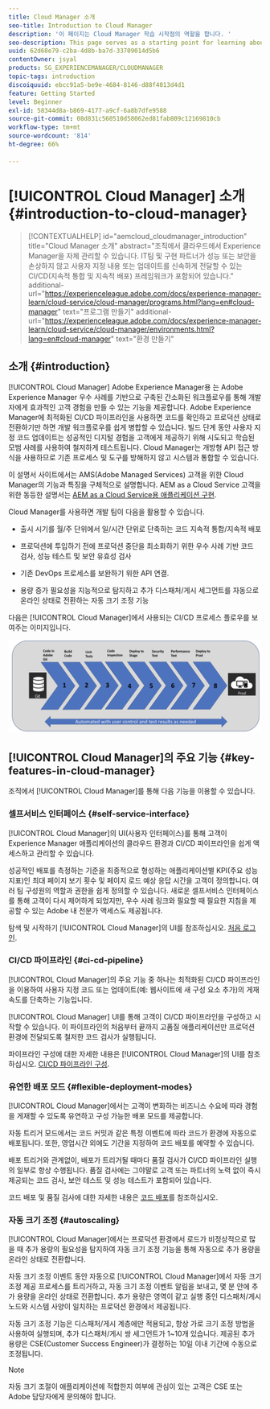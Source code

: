 ```yaml
---
title: Cloud Manager 소개
seo-title: Introduction to Cloud Manager
description: '이 페이지는 Cloud Manager 학습 시작점의 역할을 합니다. '
seo-description: This page serves as a starting point for learning about Adobe AEM Cloud Manager and highlights the benefits and key features.
uuid: 62d68e79-c2ba-4d8b-ba7d-33709014d5b6
contentOwner: jsyal
products: SG_EXPERIENCEMANAGER/CLOUDMANAGER
topic-tags: introduction
discoiquuid: ebcc91a5-be9e-4684-8146-d88f4013d4d1
feature: Getting Started
level: Beginner
exl-id: 58344d8a-b869-4177-a9cf-6a8b7dfe9588
source-git-commit: 08d831c560510d58062ed81fab809c12169810cb
workflow-type: tm+mt
source-wordcount: '814'
ht-degree: 66%

---
```


# [!UICONTROL Cloud Manager] 소개{#introduction-to-cloud-manager}

>[!CONTEXTUALHELP]
>id="aemcloud_cloudmanager_introduction"
>title="Cloud Manager 소개"
>abstract="조직에서 클라우드에서 Experience Manager을 자체 관리할 수 있습니다. IT팀 및 구현 파트너가 성능 또는 보안을 손상하지 않고 사용자 지정 내용 또는 업데이트를 신속하게 전달할 수 있는 CI/CD(지속적 통합 및 지속적 배포) 프레임워크가 포함되어 있습니다."
>additional-url="https://experienceleague.adobe.com/docs/experience-manager-learn/cloud-service/cloud-manager/programs.html?lang=en#cloud-manager" text="프로그램 만들기"
>additional-url="https://experienceleague.adobe.com/docs/experience-manager-learn/cloud-service/cloud-manager/environments.html?lang=en#cloud-manager" text="환경 만들기"

## 소개 {#introduction}

[!UICONTROL Cloud Manager] Adobe Experience Manager용 는 Adobe Experience Manager 우수 사례를 기반으로 구축된 간소화된 워크플로우를 통해 개발자에게 효과적인 고객 경험을 만들 수 있는 기능을 제공합니다. Adobe Experience Manager에 최적화된 CI/CD 파이프라인을 사용하면 코드를 확인하고 프로덕션 상태로 전환하기만 하면 개발 워크플로우를 쉽게 병합할 수 있습니다. 빌드 단계 동안 사용자 지정 코드 업데이트는 성공적인 디지털 경험을 고객에게 제공하기 위해 시도되고 학습된 모범 사례를 사용하여 철저하게 테스트됩니다. Cloud Manager는 개방형 API 접근 방식을 사용하므로 기존 프로세스 및 도구를 방해하지 않고 시스템과 통합할 수 있습니다.

이 설명서 사이트에서는 AMS(Adobe Managed Services) 고객을 위한 Cloud Manager의 기능과 특징을 구체적으로 설명합니다. AEM as a Cloud Service 고객을 위한 동등한 설명서는 [AEM as a Cloud Service용 애플리케이션 구현](https://experienceleague.adobe.com/docs/experience-manager-cloud-service/implementing/home.html?lang=en).

Cloud Manager를 사용하면 개발 팀이 다음을 활용할 수 있습니다.

* 출시 시기를 월/주 단위에서 일/시간 단위로 단축하는 코드 지속적 통합/지속적 배포

* 프로덕션에 투입하기 전에 프로덕션 중단을 최소화하기 위한 우수 사례 기반 코드 검사, 성능 테스트 및 보안 유효성 검사

* 기존 DevOps 프로세스를 보완하기 위한 API 연결.

* 용량 증가 필요성을 지능적으로 탐지하고 추가 디스패처/게시 세그먼트를 자동으로 온라인 상태로 전환하는 자동 크기 조정 기능

다음은 [!UICONTROL Cloud Manager]에서 사용되는 CI/CD 프로세스 플로우를 보여주는 이미지입니다.

![](assets/screen_shot_2018-05-12at73843pm.png)

## [!UICONTROL Cloud Manager]의 주요 기능  {#key-features-in-cloud-manager}

조직에서 [!UICONTROL Cloud Manager]를 통해 다음 기능을 이용할 수 있습니다.

### 셀프서비스 인터페이스 {#self-service-interface}

[!UICONTROL Cloud Manager]의 UI(사용자 인터페이스)를 통해 고객이 Experience Manager 애플리케이션의 클라우드 환경과 CI/CD 파이프라인을 쉽게 액세스하고 관리할 수 있습니다.

성공적인 배포를 측정하는 기준을 최종적으로 형성하는 애플리케이션별 KPI(주요 성능 지표)인 최대 페이지 보기 횟수 및 페이지 로드 예상 응답 시간을 고객이 정의합니다. 여러 팀 구성원의 역할과 권한을 쉽게 정의할 수 있습니다. 새로운 셀프서비스 인터페이스를 통해 고객이 다시 제어하게 되었지만, 우수 사례 링크와 필요할 때 필요한 지침을 제공할 수 있는 Adobe 내 전문가 액세스도 제공됩니다.

탐색 및 시작하기 [!UICONTROL Cloud Manager]의 UI를 참조하십시오. [처음 로그인](https://helpx.adobe.com/experience-manager/cloud-manager/using/first-time-login.html).

### CI/CD 파이프라인 {#ci-cd-pipeline}

[!UICONTROL Cloud Manager]의 주요 기능 중 하나는 최적화된 CI/CD 파이프라인을 이용하여 사용자 지정 코드 또는 업데이트(예: 웹사이트에 새 구성 요소 추가)의 게재 속도를 단축하는 기능입니다.

[!UICONTROL Cloud Manager] UI를 통해 고객이 CI/CD 파이프라인을 구성하고 시작할 수 있습니다. 이 파이프라인의 처음부터 끝까지 고품질 애플리케이션만 프로덕션 환경에 전달되도록 철저한 코드 검사가 실행됩니다.

파이프라인 구성에 대한 자세한 내용은 [!UICONTROL Cloud Manager]의 UI를 참조하십시오. [CI/CD 파이프라인 구성](https://helpx.adobe.com/experience-manager/cloud-manager/using/configuring-pipeline.html).

### 유연한 배포 모드 {#flexible-deployment-modes}

[!UICONTROL Cloud Manager]에서는 고객이 변화하는 비즈니스 수요에 따라 경험을 게재할 수 있도록 유연하고 구성 가능한 배포 모드를 제공합니다.

자동 트리거 모드에서는 코드 커밋과 같은 특정 이벤트에 따라 코드가 환경에 자동으로 배포됩니다. 또한, 영업시간 외에도 기간을 지정하여 코드 배포를 예약할 수 있습니다.

배포 트리거와 관계없이, 배포가 트리거될 때마다 품질 검사가 CI/CD 파이프라인 실행의 일부로 항상 수행됩니다. 품질 검사에는 그야말로 고객 또는 파트너의 노력 없이 즉시 제공되는 코드 검사, 보안 테스트 및 성능 테스트가 포함되어 있습니다.

코드 배포 및 품질 검사에 대한 자세한 내용은 [코드 배포](deploying-code.md)를 참조하십시오.

### 자동 크기 조정 {#autoscaling}

[!UICONTROL Cloud Manager]에서는 프로덕션 환경에서 로드가 비정상적으로 많을 때 추가 용량의 필요성을 탐지하여 자동 크기 조정 기능을 통해 자동으로 추가 용량을 온라인 상태로 전환합니다.

자동 크기 조정 이벤트 동안 자동으로 [!UICONTROL Cloud Manager]에서 자동 크기 조정 제공 프로세스를 트리거하고, 자동 크기 조정 이벤트 알림을 보내고, 몇 분 안에 추가 용량을 온라인 상태로 전환합니다. 추가 용량은 영역이 같고 실행 중인 디스패처/게시 노드와 시스템 사양이 일치하는 프로덕션 환경에서 제공됩니다.

자동 크기 조정 기능은 디스패처/게시 계층에만 적용되고, 항상 가로 크기 조정 방법을 사용하여 실행되며, 추가 디스패처/게시 쌍 세그먼트가 1~10개 있습니다. 제공된 추가 용량은 CSE(Customer Success Engineer)가 결정하는 10일 이내 기간에 수동으로 조정됩니다.

>[!NOTE]
>자동 크기 조절이 애플리케이션에 적합한지 여부에 관심이 있는 고객은 CSE 또는 Adobe 담당자에게 문의해야 합니다.
